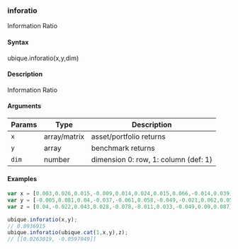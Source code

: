 ### inforatio

Information Ratio


#### Syntax

ubique.inforatio(x,y,dim)


#### Description

Information Ratio  



#### Arguments

|Params|Type|Description
|---------|----|-----------
|`x` | array/matrix | asset/portfolio returns
|`y` | array | benchmark returns
|`dim` | number | dimension 0: row, 1: column (def: 1)


#### Examples

```js
var x = [0.003,0.026,0.015,-0.009,0.014,0.024,0.015,0.066,-0.014,0.039];
var y = [-0.005,0.081,0.04,-0.037,-0.061,0.058,-0.049,-0.021,0.062,0.058];
var z = [0.04,-0.022,0.043,0.028,-0.078,-0.011,0.033,-0.049,0.09,0.087];

ubique.inforatio(x,y);
// 0.0936915
ubique.inforatio(ubique.cat(1,x,y),z);
// [[0.0263019, -0.0597049]]
```

